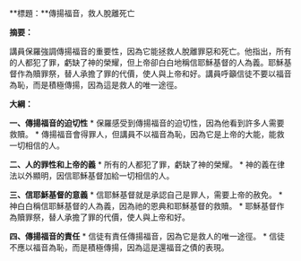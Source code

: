 **標題：**傳揚福音，救人脫離死亡

**摘要：**

講員保羅強調傳揚福音的重要性，因為它能拯救人脫離罪惡和死亡。他指出，所有的人都犯了罪，虧缺了神的榮耀，但上帝卻白白地稱信耶穌基督的人為義。耶穌基督作為贖罪祭，替人承擔了罪的代價，使人與上帝和好。講員呼籲信徒不要以福音為恥，而是積極傳揚，因為這是救人的唯一途徑。

**大綱：**

**一、傳揚福音的迫切性**
    * 保羅感受到傳揚福音的迫切性，因為他看到許多人需要救贖。
    * 傳揚福音會得罪人，但講員不以福音為恥，因為它是上帝的大能，能救一切相信的人。

**二、人的罪性和上帝的義**
    * 所有的人都犯了罪，虧缺了神的榮耀。
    * 神的義在律法以外顯明，因信耶穌基督加給一切相信的人。

**三、信耶穌基督的意義**
    * 信耶穌基督就是承認自己是罪人，需要上帝的赦免。
    * 神白白稱信耶穌基督的人為義，因為祂的恩典和耶穌基督的救贖。
    * 耶穌基督作為贖罪祭，替人承擔了罪的代價，使人與上帝和好。

**四、傳揚福音的責任**
    * 信徒有責任傳揚福音，因為它是救人的唯一途徑。
    * 信徒不應以福音為恥，而是積極傳揚，因為這是還福音之債的表現。